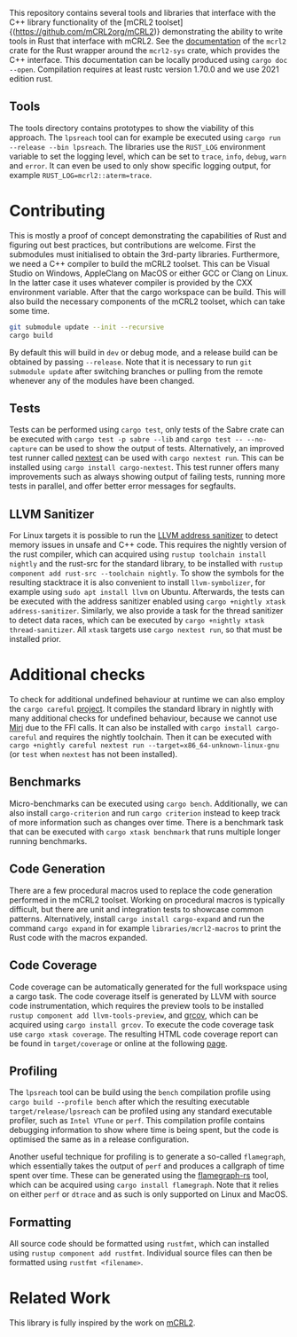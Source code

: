 This repository contains several tools and libraries that interface with the C++ library functionality of the [mCRL2 toolset]{(https://github.com/mCRL2org/mCRL2)} demonstrating the ability to write tools in Rust that interface with mCRL2. See the [documentation](https://mlaveaux.github.io/mCRL2-rust/mcrl2/index.html) of the `mcrl2` crate for the Rust wrapper around the `mcrl2-sys` crate, which provides the C++ interface. This documentation can be locally produced using `cargo doc --open`. Compilation requires at least rustc version 1.70.0 and we use 2021 edition rust.

## Tools

The tools directory contains prototypes to show the viability of this approach. The `lpsreach` tool can for example be executed using `cargo run --release --bin lpsreach`. The libraries use the `RUST_LOG` environment variable to set the logging level, which can be set to `trace`, `info`, `debug`, `warn` and `error`. It can even be used to only show specific logging output, for example `RUST_LOG=mcrl2::aterm=trace`.

# Contributing

This is mostly a proof of concept demonstrating the capabilities of Rust and figuring out best practices, but contributions are welcome.
First the submodules must initialised to obtain the 3rd-party libraries. Furthermore, we need a C++ compiler to build the mCRL2 toolset. This can be Visual Studio on Windows, AppleClang on MacOS or either GCC or Clang on Linux. In the latter case it uses whatever compiler is provided by the CXX environment variable. After that the cargo workspace can be build. This will also build the necessary components of the mCRL2 toolset, which can take some time.

```bash
git submodule update --init --recursive
cargo build
```

By default this will build in `dev` or debug mode, and a release build can be obtained by passing `--release`. Note that it is necessary to run `git submodule update` after switching branches or pulling from the remote whenever any of the modules have been changed.

## Tests

Tests can be performed using `cargo test`, only tests of the Sabre crate can be executed with `cargo test -p sabre --lib` and `cargo test -- --no-capture` can be used to show the output of tests. Alternatively, an improved test runner called [nextest](https://nexte.st/) can be used with `cargo nextest run`. This can be installed using `cargo install cargo-nextest`. This test runner offers many improvements such as always showing output of failing tests, running more tests in parallel, and offer better error messages for segfaults.

## LLVM Sanitizer

For Linux targets it is  possible to run the [LLVM address sanitizer](https://clang.llvm.org/docs/AddressSanitizer.html) to detect memory issues in unsafe and C++ code. This requires the nightly version of the rust compiler, which can acquired using `rustup toolchain install nightly` and the rust-src for the standard library, to be installed with `rustup component add rust-src --toolchain nightly`. To show the symbols for the resulting stacktrace it is also convenient to install `llvm-symbolizer`, for example using `sudo apt install llvm` on Ubuntu. Afterwards, the tests can be executed with the address sanitizer enabled using `cargo +nightly xtask address-sanitizer`. Similarly, we also provide a task for the thread sanitizer to detect data races, which can be executed by `cargo +nightly xtask thread-sanitizer`.
All `xtask` targets use `cargo nextest run`, so that must be installed prior. 

# Additional checks

To check for additional undefined behaviour at runtime we can also employ the `cargo careful` [project](https://github.com/RalfJung/cargo-careful). It compiles the standard library in nightly with many additional checks for undefined behaviour, because we cannot use [Miri](https://github.com/rust-lang/miri) due to the FFI calls. It can also be installed with `cargo install cargo-careful` and requires the nightly toolchain. Then it can be executed with `cargo +nightly careful nextest run --target=x86_64-unknown-linux-gnu` (or `test` when `nextest` has not been installed).

## Benchmarks

Micro-benchmarks can be executed using `cargo bench`. Additionally, we can also install `cargo-criterion` and run `cargo criterion` instead to keep track of more information such as changes over time. There is a benchmark task that can be executed with `cargo xtask benchmark` that runs multiple longer running benchmarks.

## Code Generation

There are a few procedural macros used to replace the code generation performed in the mCRL2 toolset. Working on procedural macros is typically difficult, but there are unit and integration tests to showcase common patterns. Alternatively, install `cargo install cargo-expand` and run the command `cargo expand` in for example `libraries/mcrl2-macros` to print the Rust code with the macros expanded.

## Code Coverage

Code coverage can be automatically generated for the full workspace using a cargo task. The code coverage itself is generated by LLVM with source code instrumentation, which requires the preview tools to be installed `rustup component add llvm-tools-preview`, and [grcov](https://github.com/mozilla/grcov), which can be acquired using `cargo install grcov`. To execute the code coverage task use `cargo xtask coverage`. The resulting HTML code coverage report can be found in `target/coverage` or online at the following [page](https://mlaveaux.github.io/mCRL2-rust/coverage/index.html). 

## Profiling

The `lpsreach` tool can be build using the `bench` compilation profile using `cargo build --profile bench` after which the resulting executable `target/release/lpsreach` can be profiled using any standard executable profiler, such as `Intel VTune` or `perf`. This compilation profile contains debugging information to show where time is being spent, but the code is optimised the same as in a release configuration.

Another useful technique for profiling is to generate a so-called `flamegraph`, which essentially takes the output of `perf` and produces a callgraph of time spent over time. These can be generated using the [flamegraph-rs](https://github.com/flamegraph-rs/flamegraph) tool, which can be acquired using `cargo install flamegraph`. Note that it relies on either `perf` or `dtrace` and as such is only supported on Linux and MacOS.

## Formatting

All source code should be formatted using `rustfmt`, which can installed using `rustup component add rustfmt`. Individual source files can then be formatted using `rustfmt <filename>`.

# Related Work

This library is fully inspired by the work on [mCRL2](https://github.com/mCRL2org/mCRL2).
